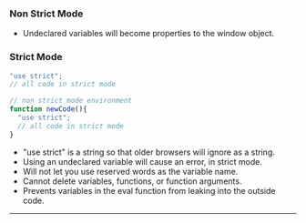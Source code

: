 ### Non Strict Mode

* Undeclared variables will become properties to the window object.

### Strict Mode

```javascript
"use strict";
// all code in strict mode
```

```javascript
// non strict mode environment
function newCode(){
  "use strict";
  // all code in strict mode
}
```

* "use strict" is a string so that older browsers will ignore as a string.
* Using an undeclared variable will cause an error, in strict mode.
* Will not let you use reserved words as the variable name.
* Cannot delete variables, functions, or function arguments.
* Prevents variables in the eval function from leaking into the outside code.

---

